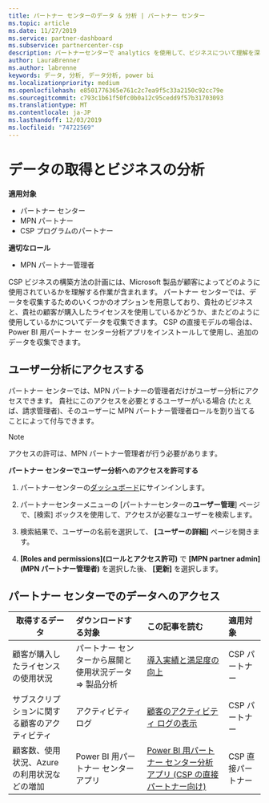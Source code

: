 ```yaml
---
title: パートナー センターのデータ & 分析 | パートナー センター
ms.topic: article
ms.date: 11/27/2019
ms.service: partner-dashboard
ms.subservice: partnercenter-csp
description: パートナーセンターで analytics を使用して、ビジネスについて理解を深め、購入したライセンスを顧客がどのように使用しているかについて説明します。
author: LauraBrenner
ms.author: labrenne
keywords: データ, 分析, データ分析, power bi
ms.localizationpriority: medium
ms.openlocfilehash: e8501776365e761c2c7ea9f5c33a2150c92cc79e
ms.sourcegitcommit: c793c1b61f50fc0b0a12c95cedd9f57b31703093
ms.translationtype: MT
ms.contentlocale: ja-JP
ms.lasthandoff: 12/03/2019
ms.locfileid: "74722569"
---
```

# <a name="get-data-and-analyze-your-business"></a>データの取得とビジネスの分析

**適用対象**

- パートナー センター
- MPN パートナー
- CSP プログラムのパートナー

**適切なロール**

- MPN パートナー管理者

CSP ビジネスの構築方法の計画には、Microsoft 製品が顧客によってどのように使用されているかを理解する作業が含まれます。 パートナー センターでは、データを収集するためのいくつかのオプションを用意しており、貴社のビジネスと、貴社の顧客が購入したライセンスを使用しているかどうか、またどのように使用しているかについてデータを収集できます。 CSP の直接モデルの場合は、Power BI 用パートナー センター分析アプリをインストールして使用し、追加のデータを収集できます。

## <a name="access-to-user-analytics"></a>ユーザー分析にアクセスする

パートナー センターでは、MPN パートナーの管理者だけがユーザー分析にアクセスできます。 貴社にこのアクセスを必要とするユーザーがいる場合 (たとえば、請求管理者)、そのユーザーに MPN パートナー管理者ロールを割り当てることによって付与できます。

>[!NOTE] 
>アクセスの許可は、MPN パートナー管理者が行う必要があります。

**パートナー センターでユーザー分析へのアクセスを許可する** 

1. パートナーセンターの[ダッシュボード](https://partner.microsoft.com/dashboard)にサインインします。

2. パートナーセンターメニューの [パートナーセンターの**ユーザー管理**] ページで、[検索] ボックスを使用して、アクセスが必要なユーザーを検索します。
2.  検索結果で、ユーザーの名前を選択して、 **[ユーザーの詳細]** ページを開きます。
3.  **[Roles and permissions]\(ロールとアクセス許可\)** で **[MPN partner admin]\(MPN パートナー管理者\)** を選択した後、 **[更新]** を選択します。

 
## <a name="access-data-in-partner-center"></a>パートナー センターでのデータへのアクセス

|**取得するデータ**   |**ダウンロードする対象**   |**この記事を読む**   | **適用対象**    |
|---------------------|:-----------------------|:---------------|:--------------|
|顧客が購入したライセンスの使用状況   |パートナー センターから展開と使用状況データ => 製品分析   |[導入実績と満足度の向上](increasing-adoption-and-satisfaction.md)|CSP パートナー|
|サブスクリプションに関する顧客のアクティビティ   |アクティビティ ログ   |[顧客のアクティビティ ログの表示](activity-logs.md)|CSP パートナー   |
|顧客数、使用状況、Azure の利用状況などの増加   |Power BI 用パートナー センター アプリ   |[Power BI 用パートナー センター分析アプリ (CSP の直接パートナー向け)](power-bi-app-for-direct-partners.md)|CSP 直接パートナー|






